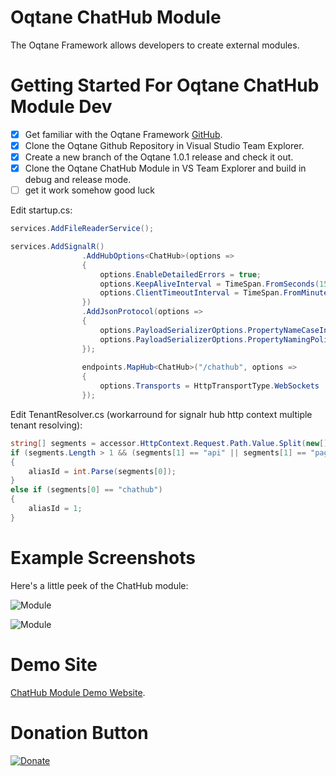 # Oqtane ChatHub Module

The Oqtane Framework allows developers to create external modules.

# Getting Started For Oqtane ChatHub Module Dev

- [x] Get familiar with the Oqtane Framework [GitHub](https://github.com/oqtane/oqtane.framework).
- [x] Clone the Oqtane Github Repository in Visual Studio Team Explorer.
- [x] Create a new branch of the Oqtane 1.0.1 release and check it out.
- [x] Clone the Oqtane ChatHub Module in VS Team Explorer and build in debug and release mode.
- [ ] get it work somehow good luck

Edit startup.cs:
```C#
services.AddFileReaderService();

services.AddSignalR()
                .AddHubOptions<ChatHub>(options =>
                {
                    options.EnableDetailedErrors = true;
                    options.KeepAliveInterval = TimeSpan.FromSeconds(15);
                    options.ClientTimeoutInterval = TimeSpan.FromMinutes(60);
                })
                .AddJsonProtocol(options =>
                {
                    options.PayloadSerializerOptions.PropertyNameCaseInsensitive = false;
                    options.PayloadSerializerOptions.PropertyNamingPolicy = null;
                });
				
				endpoints.MapHub<ChatHub>("/chathub", options =>
                {
                    options.Transports = HttpTransportType.WebSockets | HttpTransportType.LongPolling;
                });
```
			
Edit TenantResolver.cs (workarround for signalr hub http context multiple tenant resolving):
```C#
string[] segments = accessor.HttpContext.Request.Path.Value.Split(new[] { '/' }, StringSplitOptions.RemoveEmptyEntries);
if (segments.Length > 1 && (segments[1] == "api" || segments[1] == "pages") && segments[0] != "~")
{
	aliasId = int.Parse(segments[0]);
}
else if (segments[0] == "chathub")
{
	aliasId = 1;
}
```

# Example Screenshots

Here's a little peek of the ChatHub module:

![Module](https://github.com/boredanyway/oqtane.chathubs/blob/master/screenshot1.png?raw=true "Module")

![Module](https://github.com/boredanyway/oqtane.chathubs/blob/master/screenshot2.png?raw=true "Module")

# Demo Site

[ChatHub Module Demo Website](http://chathub.tv/).

# Donation Button

[![Donate](https://img.shields.io/badge/Donate-PayPal-green.svg)](https://www.paypal.com/cgi-bin/webscr?cmd=_s-xclick&hosted_button_id=DZVSWXB4L2GWA)
